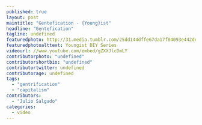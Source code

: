 ```yaml
---
published: true
layout: post
maintitle: "Gentefication - {Young}ist"
headline: "Gentefication"
tagline: undefined
featuredphoto: http://31.media.tumblr.com/25dd144dffe67da17f84093e442deb74/tumblr_n9jgbcagFU1sm7wrao1_r1_1280.jpg
featuredphotoalttext: Youngist DIY Series
videourl: //www.youtube.com/embed/gZXXJlcDmLY
contributorphoto: "undefined"
contributorshortbio: "undefined" 
contributortwitter: undefined
contributorage: undefined
tags: 
  - "gentrification"
  - "capitalism"
contributors: 
  - "Julio Salgado"
categories: 
  - video
---
```

